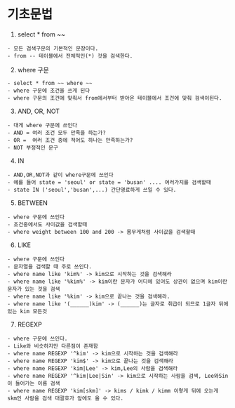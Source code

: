 # 기초문법

  1. select * from ~~


    - 모든 검색구문의 기본적인 문장이다.
    - from -- 테이블에서 전체적인(*) 것을 검색한다.
  2. where 구문


    - select * from ~~ where ~~
    - where 구문에 조건을 쓰게 된다
    - where 구문의 조건에 맞춰서 from에서부터 받아온 테이블에서 조건에 맞춰 검색이된다.
    
    
  3. AND, OR, NOT


    - 대게 where 구문에 쓰인다
    - AND = 여러 조건 모두 만족을 하는가?
    - OR =  여러 조건 중에 적어도 하나는 만족하는가?
    - NOT 부정적인 문구
    
    
  4. IN 


    - AND,OR,NOT과 같이 where구문에 쓰인다
    - 예를 들어 state = 'seoul' or state = 'busan' .... 여러가지를 검색할때
    - state IN ('seoul','busan',...) 간단명료하게 쓰일 수 있다.
    
    
  5. BETWEEN


    - where 구문에 쓰인다
    - 조건중에서도 사이값을 검색할때
    - where weight between 100 and 200 -> 몸무게처럼 사이값을 검색할때
    
    
  6. LIKE


    - where 구문에 쓰인다
    - 문자열을 검색할 때 주로 쓰인다.
    - where name like 'kim%' -> kim으로 시작하는 것을 검색해라
    - where name like '%kim%' -> kim이란 문자가 어디에 있어도 상관이 없으며 kim이란 문자가 있는 것을 검색
    - where name like '%kim' -> kim으로 끝나는 것을 검색해라.
    - where name like '(______)kim' -> (______)는 글자로 취급이 되므로 1글자 뒤에 있는 kim 모든것
    
    
  7. REGEXP


    - where 구문에 쓰인다.
    - Like와 비슷하지만 다른점이 존재함
    - where name REGEXP '^kim' -> kim으로 시작하는 것을 검색해라
    - where name REGEXP 'kim$' -> kim으로 끝나는 것을 검색해라
    - where name REGEXP 'kim|Lee' -> kim,Lee의 사람을 검색해라
    - where name REGEXP '^kim|Lee|Sin' -> kim으로 시작하는 사람을 검색, Lee와Sin이 들어가는 이름 검색
    - where name REGEXP 'kim[skm]' -> kims / kimk / kimm 이렇게 뒤에 오는게 skm인 사람을 검색 대괄호가 앞에도 올 수 있다.
